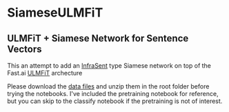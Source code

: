 # SiameseULMFiT
## ULMFiT + Siamese Network for Sentence Vectors

This an attempt to add an [InfraSent](https://arxiv.org/pdf/1705.02364.pdf) type Siamese network on top of the Fast.ai [ULMFiT](http://nlp.fast.ai/classification/2018/05/15/introducting-ulmfit.html) archecture

Please download the [data files](https://github.com/briandw/SiameseULMFiT/archive/1.zip) and unzip them in the root folder before trying the notebooks.
I've included the pretraining notebook for reference, but you can skip to the classify notebook if the pretraining is not of interest.
